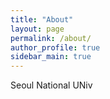```yaml
---
title: "About"
layout: page
permalink: /about/
author_profile: true
sidebar_main: true
---
```



Seoul National UNiv
